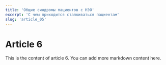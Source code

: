 ```yaml
---
title: 'Общие синдромы пациентов с НЭО'
excerpt: 'С чем приходится сталкиваться пациентам'
slug: 'article_05'
---
```


# Article 6

This is the content of article 6. You can add more markdown content here.
